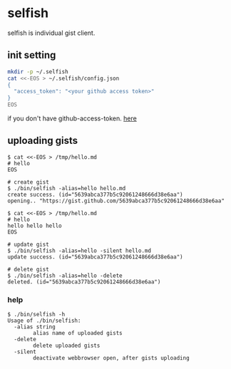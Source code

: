 # selfish

selfish is individual gist client.

## init setting

```bash
mkdir -p ~/.selfish
cat <<-EOS > ~/.selfish/config.json
{
  "access_token": "<your github access token>"
}
EOS
```

if you don't have github-access-token. [here](https://github.com/settings/tokens)

## uploading gists


```
$ cat <<-EOS > /tmp/hello.md
# hello
EOS

# create gist
$ ./bin/selfish -alias=hello hello.md
create success. (id="5639abca377b5c92061248666d38e6aa")
opening.. "https://gist.github.com/5639abca377b5c92061248666d38e6aa"

$ cat <<-EOS > /tmp/hello.md
# hello
hello hello hello
EOS

# update gist
$ ./bin/selfish -alias=hello -silent hello.md
update success. (id="5639abca377b5c92061248666d38e6aa")

# delete gist
$ ./bin/selfish -alias=hello -delete
deleted. (id="5639abca377b5c92061248666d38e6aa")
```

### help

```
$ ./bin/selfish -h
Usage of ./bin/selfish:
  -alias string
        alias name of uploaded gists
  -delete
        delete uploaded gists
  -silent
        deactivate webbrowser open, after gists uploading
```

